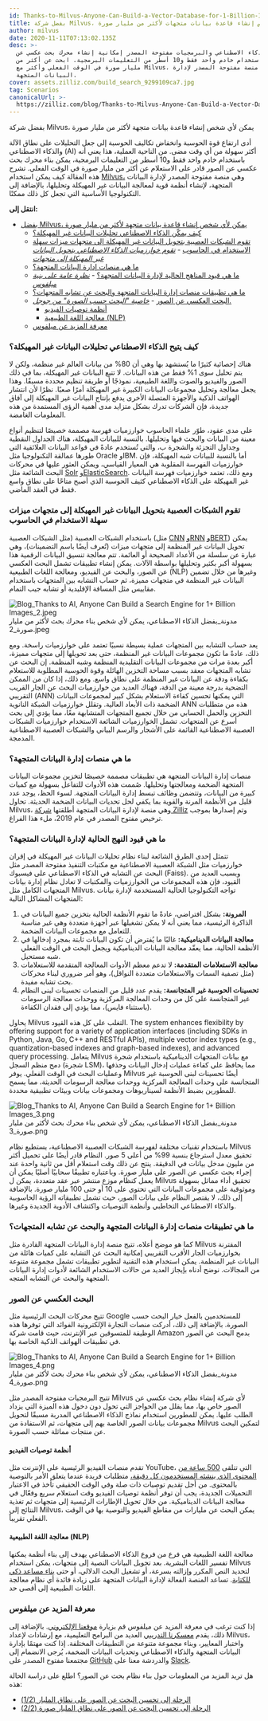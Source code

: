```yaml
---
id: Thanks-to-Milvus-Anyone-Can-Build-a-Vector-Database-for-1-Billion-Images.md
title: بفضل شركة Milvus، يمكن لأي شخص إنشاء قاعدة بيانات متجهات لأكثر من مليار صورة
author: milvus
date: 2020-11-11T07:13:02.135Z
desc: >-
  يتيح الذكاء الاصطناعي والبرمجيات مفتوحة المصدر إمكانية إنشاء محرك بحث عكسي عن
  الصور باستخدام خادم واحد فقط و10 أسطر من التعليمات البرمجية. ابحث عن أكثر من
  مليار صورة في الوقت الفعلي وأكثر مع Milvus، وهو منصة مفتوحة المصدر لإدارة
  البيانات المتجهة.
cover: assets.zilliz.com/build_search_9299109ca7.jpg
tag: Scenarios
canonicalUrl: >-
  https://zilliz.com/blog/Thanks-to-Milvus-Anyone-Can-Build-a-Vector-Database-for-1-Billion-Images
---
```

<custom-h1>بفضل شركة Milvus، يمكن لأي شخص إنشاء قاعدة بيانات متجهة لأكثر من مليار صورة</custom-h1><p>أدى ارتفاع قوة الحوسبة وانخفاض تكاليف الحوسبة إلى جعل التحليلات على نطاق الآلة والذكاء الاصطناعي (AI) أكثر سهولة من أي وقت مضى. من الناحية العملية، هذا يعني أنه باستخدام خادم واحد فقط و10 أسطر من التعليمات البرمجية، يمكن بناء محرك بحث عكسي عن الصور قادر على الاستعلام عن أكثر من مليار صورة في الوقت الفعلي. تشرح هذه المقالة كيف يمكن استخدام <a href="https://milvus.io/">Milvus،</a> وهي منصة مفتوحة المصدر لإدارة البيانات المتجهة، لإنشاء أنظمة قوية لمعالجة البيانات غير المهيكلة وتحليلها، بالإضافة إلى التكنولوجيا الأساسية التي تجعل كل ذلك ممكنًا.</p>
<p><strong>انتقل إلى:</strong></p>
<ul>
<li><a href="#thanks-to-milvus-anyone-can-build-a-vector-database-for-1-billion-images">بفضل Milvus، يمكن لأي شخص إنشاء قاعدة بيانات متجهة لأكثر من مليار صورة</a><ul>
<li><a href="#how-does-ai-enable-unstructured-data-analytics">كيف يمكّن الذكاء الاصطناعي تحليلات البيانات غير المهيكلة؟</a></li>
<li><a href="#neural-networks-convert-unstructured-data-into-computer-friendly-feature-vectors">تقوم الشبكات العصبية بتحويل البيانات غير المهيكلة إلى متجهات ميزات سهلة الاستخدام في الحاسوب</a> - <a href="#ai-algorithms-convert-unstructured-data-to-vectors"><em>تقوم خوارزميات الذكاء الاصطناعي بتحويل البيانات غير المهيكلة إلى متجهات</em></a></li>
<li><a href="#what-are-vector-data-management-platforms">ما هي منصات إدارة البيانات المتجهة؟</a></li>
<li><a href="#what-are-limitations-of-existing-approaches-to-vector-data-management">ما هي قيود المناهج الحالية لإدارة البيانات المتجهة؟</a> - <a href="#an-overview-of-milvus-architecture"><em>نظرة عامة على بنية ميلفوس</em></a></li>
<li><a href="#what-are-applications-for-vector-data-management-platforms-and-vector-similarity-search">ما هي تطبيقات منصات إدارة البيانات المتجهة والبحث عن تشابه المتجهات؟</a></li>
<li><a href="#reverse-image-search">البحث العكسي عن الصور</a> - <a href="#googles-search-by-image-feature"><em>خاصية "البحث حسب الصورة" من جوجل.</em></a><ul>
<li><a href="#video-recommendation-systems">أنظمة توصيات الفيديو</a></li>
<li><a href="#natural-language-processing-nlp">معالجة اللغة الطبيعية (NLP)</a></li>
</ul></li>
<li><a href="#learn-more-about-milvus">معرفة المزيد عن ميلفوس</a></li>
</ul></li>
</ul>
<h3 id="How-does-AI-enable-unstructured-data-analytics" class="common-anchor-header">كيف يتيح الذكاء الاصطناعي تحليلات البيانات غير المهيكلة؟</h3><p>هناك إحصائية كثيرًا ما يُستشهد بها وهي أن 80% من بيانات العالم غير منظمة، ولكن لا يتم تحليل سوى 1% فقط من هذه البيانات. لا تتبع البيانات غير المهيكلة، بما في ذلك الصور والفيديو والصوت واللغة الطبيعية، نموذجًا أو طريقة تنظيم محددة مسبقًا. وهذا يجعل معالجة وتحليل مجموعات البيانات الكبيرة غير المهيكلة أمرًا صعبًا. نظرًا لأن انتشار الهواتف الذكية والأجهزة المتصلة الأخرى يدفع بإنتاج البيانات غير المهيكلة إلى آفاق جديدة، فإن الشركات تدرك بشكل متزايد مدى أهمية الرؤى المستمدة من هذه المعلومات الغامضة.</p>
<p>على مدى عقود، طوّر علماء الحاسوب خوارزميات فهرسة مصممة خصيصًا لتنظيم أنواع معينة من البيانات والبحث فيها وتحليلها. بالنسبة للبيانات المهيكلة، هناك الجداول النقطية وجداول التجزئة والشجرة ب، والتي تُستخدم عادةً في قواعد البيانات العلائقية التي طورها عمالقة التكنولوجيا مثل Oracle وIBM. أما بالنسبة للبيانات شبه المهيكلة، فإن خوارزميات الفهرسة المقلوبة هي المعيار القياسي، ويمكن العثور عليها في محركات البحث الشائعة مثل <a href="http://www.solrtutorial.com/basic-solr-concepts.html">Solr</a> <a href="https://www.elastic.co/blog/found-elasticsearch-from-the-bottom-up#inverted-indexes-and-index-terms">وElasticSearch</a>. ومع ذلك، تعتمد خوارزميات فهرسة البيانات غير المهيكلة على الذكاء الاصطناعي كثيف الحوسبة الذي أصبح متاحًا على نطاق واسع فقط في العقد الماضي.</p>
<h3 id="Neural-networks-convert-unstructured-data-into-computer-friendly-feature-vectors" class="common-anchor-header">تقوم الشبكات العصبية بتحويل البيانات غير المهيكلة إلى متجهات ميزات سهلة الاستخدام في الحاسوب</h3><p>باستخدام الشبكات العصبية (مثل الشبكات العصبية (مثل <a href="https://en.wikipedia.org/wiki/Convolutional_neural_network">CNN</a> <a href="https://en.wikipedia.org/wiki/Recurrent_neural_network">وRNN</a> <a href="https://towardsdatascience.com/bert-explained-state-of-the-art-language-model-for-nlp-f8b21a9b6270">وBERT</a>) يمكن تحويل البيانات غير المنظمة إلى متجهات ميزات (تُعرف أيضًا باسم التضمينات)، وهي عبارة عن سلسلة من الأعداد الصحيحة أو العائمة. تتم معالجة تنسيق البيانات الرقمية هذا بسهولة أكبر بكثير وتحليلها بواسطة الآلات. يمكن إنشاء تطبيقات تشمل البحث العكسي عن الصور، والبحث عن الفيديو، ومعالجة اللغات الطبيعية (NLP) وغيرها من خلال تضمين البيانات غير المنظمة في متجهات مميزة، ثم حساب التشابه بين المتجهات باستخدام مقاييس مثل المسافة الإقليدية أو تشابه جيب التمام.</p>
<p>
  
   <span class="img-wrapper"> <img translate="no" src="https://assets.zilliz.com/Blog_Thanks_to_AI_Anyone_Can_Build_a_Search_Engine_for_1_Billion_Images_2_db8c16aea4.jpeg" alt="Blog_Thanks to AI, Anyone Can Build a Search Engine for 1+ Billion Images_2.jpeg" class="doc-image" id="blog_thanks-to-ai,-anyone-can-build-a-search-engine-for-1+-billion-images_2.jpeg" />
   </span> <span class="img-wrapper"> <span>مدونة_بفضل الذكاء الاصطناعي، يمكن لأي شخص بناء محرك بحث لأكثر من مليار صورة_2.jpeg</span> </span></p>
<p>يعد حساب التشابه بين المتجهات عملية بسيطة نسبيًا تعتمد على خوارزميات راسخة. ومع ذلك، عادةً ما تكون مجموعات البيانات غير المنظمة، حتى بعد تحويلها إلى متجهات مميزة، أكبر بعدة مرات من مجموعات البيانات التقليدية المنظمة وشبه المنظمة. إن البحث عن تشابه المتجهات معقد بسبب مساحة التخزين الهائلة وقوة الحوسبة المطلوبة للاستعلام بكفاءة ودقة عن البيانات غير المنظمة على نطاق واسع. ومع ذلك، إذا كان من الممكن التضحية بدرجة معينة من الدقة، فهناك العديد من خوارزميات البحث عن الجار القريب التقريبي (ANN) التي يمكنها تحسين كفاءة الاستعلام بشكل كبير لمجموعات البيانات الضخمة ذات الأبعاد العالية. وتقلل خوارزميات الشبكة النانوية ANN هذه من متطلبات التخزين والحمل الحسابي من خلال تجميع المتجهات المتشابهة معًا، مما يؤدي إلى بحث أسرع عن المتجهات. تشمل الخوارزميات الشائعة الاستخدام خوارزميات الشبكات العصبية الاصطناعية القائمة على الأشجار والرسم البياني والشبكات العصبية الاصطناعية المدمجة.</p>
<h3 id="What-are-vector-data-management-platforms" class="common-anchor-header">ما هي منصات إدارة البيانات المتجهة؟</h3><p>منصات إدارة البيانات المتجهة هي تطبيقات مصممة خصيصًا لتخزين مجموعات البيانات المتجهة الضخمة ومعالجتها وتحليلها. صُممت هذه الأدوات للتفاعل بسهولة مع كميات كبيرة من البيانات، وتتضمن وظائف تبسط إدارة البيانات المتجهة. لسوء الحظ، يوجد عدد قليل من الأنظمة المرنة والقوية بما يكفي لحل تحديات البيانات الضخمة الحديثة. تحاول Milvus، وهي منصة لإدارة البيانات المتجهة أطلقتها <a href="https://zilliz.com/">شركة Zilliz</a> وتم إصدارها بموجب ترخيص مفتوح المصدر في عام 2019، ملء هذا الفراغ.</p>
<h3 id="What-are-limitations-of-existing-approaches-to-vector-data-management" class="common-anchor-header">ما هي قيود النهج الحالية لإدارة البيانات المتجهة؟</h3><p>تتمثل إحدى الطرق الشائعة لبناء نظام تحليلات البيانات غير المهيكلة في إقران خوارزميات مثل الشبكة العصبية الاصطناعية مع مكتبات التنفيذ مفتوحة المصدر مثل البحث عن التشابه في الذكاء الاصطناعي على فيسبوك (Faiss). وبسبب العديد من القيود، فإن هذه المجموعات من الخوارزميات والمكتبات لا تعادل نظام إدارة بيانات المتجهات الكامل مثل Milvus. تواجه التكنولوجيا الحالية المستخدمة لإدارة بيانات المتجهات المشاكل التالية:</p>
<ol>
<li><strong>المرونة:</strong> بشكل افتراضي، عادةً ما تقوم الأنظمة الحالية بتخزين جميع البيانات في الذاكرة الرئيسية، مما يعني أنه لا يمكن تشغيلها عبر أجهزة متعددة وهي غير مناسبة للتعامل مع مجموعات البيانات الضخمة.</li>
<li><strong>معالجة البيانات الديناميكية:</strong> غالبًا ما يُفترض أن تكون البيانات ثابتة بمجرد إدخالها في الأنظمة الحالية، مما يعقّد معالجة البيانات الديناميكية ويجعل البحث في الوقت الفعلي شبه مستحيل.</li>
<li><strong>معالجة الاستعلامات المتقدمة:</strong> لا تدعم معظم الأدوات المعالجة المتقدمة للاستعلامات (مثل تصفية السمات والاستعلامات متعددة النواقل)، وهو أمر ضروري لبناء محركات بحث تشابه مفيدة.</li>
<li><strong>تحسينات الحوسبة غير المتجانسة:</strong> يقدم عدد قليل من المنصات تحسينات لبنى النظام غير المتجانسة على كل من وحدات المعالجة المركزية ووحدات معالجة الرسومات (باستثناء فايس)، مما يؤدي إلى فقدان الكفاءة.</li>
</ol>
<p>يحاول Milvus التغلب على كل هذه القيود. The system enhances flexibility by offering support for a variety of application interfaces (including SDKs in Python, Java, Go, C++ and RESTful APIs), multiple vector index types (e.g., quantization-based indexes and graph-based indexes), and advanced query processing. يتعامل Milvus مع بيانات المتجهات الديناميكية باستخدام شجرة دمج منظم السجل (شجرة LSM)، مما يحافظ على كفاءة عمليات إدخال البيانات وحذفها وعمليات البحث في الوقت الفعلي. يوفر Milvus أيضًا تحسينات لبنى الحوسبة غير المتجانسة على وحدات المعالجة المركزية ووحدات معالجة الرسومات الحديثة، مما يسمح للمطورين بضبط الأنظمة لسيناريوهات ومجموعات بيانات وبيئات تطبيقية محددة.</p>
<p>
  
   <span class="img-wrapper"> <img translate="no" src="https://assets.zilliz.com/Blog_Thanks_to_AI_Anyone_Can_Build_a_Search_Engine_for_1_Billion_Images_3_380e31d32c.png" alt="Blog_Thanks to AI, Anyone Can Build a Search Engine for 1+ Billion Images_3.png" class="doc-image" id="blog_thanks-to-ai,-anyone-can-build-a-search-engine-for-1+-billion-images_3.png" />
   </span> <span class="img-wrapper"> <span>مدونة_بفضل الذكاء الاصطناعي، يمكن لأي شخص بناء محرك بحث لأكثر من مليار صورة_3.png</span> </span></p>
<p>باستخدام تقنيات مختلفة لفهرسة الشبكات العصبية الاصطناعية، يستطيع نظام Milvus تحقيق معدل استرجاع بنسبة 99% من أعلى 5 صور. النظام قادر أيضًا على تحميل أكثر من مليون مدخل بيانات في الدقيقة. ينتج عن ذلك وقت استعلام أقل من ثانية واحدة عند إجراء بحث عكسي عن الصور على مليار صورة. وباعتباره تطبيقًا سحابيًا أصليًا يمكن أن يعمل كنظام موزع منتشر عبر عقد متعددة، يمكن ل Milvus تحقيق أداء مماثل بسهولة وموثوقية على مجموعات البيانات التي تحتوي على 10 أو حتى 100 مليار صورة. بالإضافة إلى ذلك، لا يقتصر النظام على بيانات الصور، حيث تشمل تطبيقاته الرؤية الحاسوبية والذكاء الاصطناعي التخاطبي وأنظمة التوصيات واكتشاف الأدوية الجديدة وغيرها.</p>
<h3 id="What-are-applications-for-vector-data-management-platforms-and-vector-similarity-search" class="common-anchor-header">ما هي تطبيقات منصات إدارة البيانات المتجهة والبحث عن تشابه المتجهات؟</h3><p>كما هو موضح أعلاه، تتيح منصة إدارة البيانات المتجهة القادرة مثل Milvus المقترنة بخوارزميات الجار الأقرب التقريبي إمكانية البحث عن التشابه على كميات هائلة من البيانات غير المنظمة. يمكن استخدام هذه التقنية لتطوير تطبيقات تشمل مجموعة متنوعة من المجالات. نوضح أدناه بإيجاز العديد من حالات الاستخدام الشائعة لأدوات إدارة البيانات المتجهة والبحث عن التشابه المتجه.</p>
<h3 id="Reverse-image-search" class="common-anchor-header">البحث العكسي عن الصور</h3><p>تتيح محركات البحث الرئيسية مثل Google للمستخدمين بالفعل خيار البحث حسب الصورة. بالإضافة إلى ذلك، أدركت منصات التجارة الإلكترونية الفوائد التي توفرها هذه الوظيفة للمتسوقين عبر الإنترنت، حيث قامت شركة Amazon بدمج البحث عن الصور في تطبيقات الهواتف الذكية الخاصة بها.</p>
<p>
  
   <span class="img-wrapper"> <img translate="no" src="https://assets.zilliz.com/Blog_Thanks_to_AI_Anyone_Can_Build_a_Search_Engine_for_1_Billion_Images_4_7884aabcd8.png" alt="Blog_Thanks to AI, Anyone Can Build a Search Engine for 1+ Billion Images_4.png" class="doc-image" id="blog_thanks-to-ai,-anyone-can-build-a-search-engine-for-1+-billion-images_4.png" />
   </span> <span class="img-wrapper"> <span>مدونة_بفضل الذكاء الاصطناعي، يمكن لأي شخص بناء محرك بحث لأكثر من مليار صورة_4.png</span> </span></p>
<p>تتيح البرمجيات مفتوحة المصدر مثل Milvus لأي شركة إنشاء نظام بحث عكسي عن الصور خاص بها، مما يقلل من الحواجز التي تحول دون دخول هذه الميزة التي يزداد الطلب عليها. يمكن للمطورين استخدام نماذج الذكاء الاصطناعي المدربة مسبقًا لتحويل مجموعات بيانات الصور الخاصة بهم إلى متجهات، ثم الاستفادة من Milvus لتمكين البحث عن منتجات مماثلة حسب الصورة.</p>
<h4 id="Video-recommendation-systems" class="common-anchor-header">أنظمة توصيات الفيديو</h4><p>تقدم منصات الفيديو الرئيسية على الإنترنت مثل YouTube، التي تتلقى <a href="https://www.tubefilter.com/2019/05/07/number-hours-video-uploaded-to-youtube-per-minute/">500 ساعة من المحتوى الذي ينشئه المستخدمون كل دقيقة،</a> متطلبات فريدة عندما يتعلق الأمر بالتوصية بالمحتوى. من أجل تقديم توصيات ذات صلة وفي الوقت الحقيقي تأخذ في الاعتبار التحميلات الجديدة، يجب أن توفر أنظمة توصيات الفيديو وقت استعلام سريع وفعّال في معالجة البيانات الديناميكية. من خلال تحويل الإطارات الرئيسية إلى متجهات ثم تغذية النتائج إلى Milvus، يمكن البحث عن مليارات من مقاطع الفيديو والتوصية بها في الوقت الفعلي تقريباً.</p>
<h4 id="Natural-language-processing-NLP" class="common-anchor-header">معالجة اللغة الطبيعية (NLP)</h4><p>معالجة اللغة الطبيعية هي فرع من فروع الذكاء الاصطناعي يهدف إلى بناء أنظمة يمكنها تفسير اللغات البشرية. بعد تحويل البيانات النصية إلى متجهات، يمكن استخدام Milvus لتحديد النص المكرر وإزالته بسرعة، أو تشغيل البحث الدلالي، أو حتى <a href="https://medium.com/unstructured-data-service/how-artificial-intelligence-empowered-professional-writing-f433c7e5b561%22%20/">بناء مساعد ذكي للكتابة</a>. تساعد المنصة الفعالة لإدارة البيانات المتجهة على زيادة فائدة أي نظام معالجة اللغات الطبيعية إلى أقصى حد.</p>
<h3 id="Learn-more-about-Milvus" class="common-anchor-header">معرفة المزيد عن ميلفوس</h3><p>إذا كنت ترغب في معرفة المزيد عن ميلفوس قم بزيارة <a href="https://milvus.io/">موقعنا الإلكتروني</a>. بالإضافة إلى ذلك، يقدم <a href="https://github.com/milvus-io/bootcamp">معسكرنا التدريبي</a> العديد من البرامج التعليمية، مع إرشادات لإعداد Milvus، واختبار المعايير، وبناء مجموعة متنوعة من التطبيقات المختلفة. إذا كنت مهتمًا بإدارة البيانات المتجهة والذكاء الاصطناعي وتحديات البيانات الضخمة، يُرجى الانضمام إلى مجتمعنا مفتوح المصدر على <a href="https://github.com/milvus-io">GitHub</a> والدردشة معنا على <a href="https://join.slack.com/t/milvusio/shared_invite/zt-e0u4qu3k-bI2GDNys3ZqX1YCJ9OM~GQ">Slack</a>.</p>
<p>هل تريد المزيد من المعلومات حول بناء نظام بحث عن الصور؟ اطلع على دراسة الحالة هذه:</p>
<ul>
<li><a href="https://medium.com/vector-database/the-journey-to-optimize-billion-scale-image-search-part-1-a270c519246d">الرحلة إلى تحسين البحث عن الصور على نطاق المليار (1/2)</a></li>
<li><a href="https://medium.com/unstructured-data-service/the-journey-to-optimizing-billion-scale-image-search-2-2-572a36d5d0d">الرحلة إلى تحسين البحث عن الصور على نطاق المليار صورة (2/2)</a></li>
</ul>
